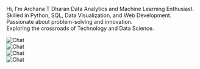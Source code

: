 <!--
**Arc-1327/Arc-1327** is a ✨ _special_ ✨ repository because its `README.md` (this file) appears on your GitHub profile.

Here are some ideas to get you started:

- 🔭 I’m currently working on ...
- 🌱 I’m currently learning ...
- 👯 I’m looking to collaborate on ...
- 🤔 I’m looking for help with ...
- 💬 Ask me about ...
- 📫 How to reach me: ...
- 😄 Pronouns: ...
- ⚡ Fun fact: ...
-->

Hi, I'm Archana T Dharan
Data Analytics and Machine Learning Enthusiast.
Skilled in Python, SQL, Data Visualization, and Web Development.
Passionate about problem-solving and innovation.  
Exploring the crossroads of Technology and Data Science.

![Chat](https://img.shields.io/badge/Hi,%20I'm%20Your%20Name-gray?style=for-the-badge)  
![Chat](https://img.shields.io/badge/A%20resilient%20ML%20engineer%20✨-gray?style=for-the-badge)  
![Chat](https://img.shields.io/badge/Fall%20in%20love%20with%20LLM%20models%20❤️-gray?style=for-the-badge)  
![Chat](https://img.shields.io/badge/Please%20reach%20out%20via%20LinkedIn...-gray?style=for-the-badge)
